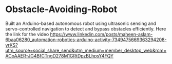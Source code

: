 # Obstacle-Avoiding-Robot
Built an Arduino-based autonomous robot using ultrasonic sensing and servo-controlled navigation to detect and bypass obstacles efficiently.
Here the link for the video
https://www.linkedin.com/posts/maheen-aslam-6baa06280_automation-robotics-arduino-activity-7349475669363294208-yrKS?utm_source=social_share_send&utm_medium=member_desktop_web&rcm=ACoAAER-JG4BfCTngD278M1GRtDpzBLhpsY4FQY
